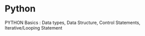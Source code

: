 # Python
PYTHON Basics : Data types, Data Structure, Control Statements, Iterative/Looping Statement 
